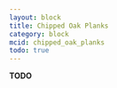 ```yaml
---
layout: block
title: Chipped Oak Planks
category: block
mcid: chipped_oak_planks
todo: true
---
```



**TODO**
